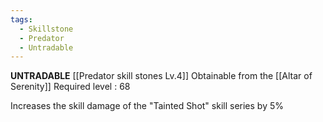 ```yaml
---
tags:
  - Skillstone
  - Predator
  - Untradable
---
```

**UNTRADABLE**
[[Predator skill stones Lv.4]]
Obtainable from the [[Altar of Serenity]]
Required level : 68

Increases the skill damage of the "Tainted Shot" skill series by 5%